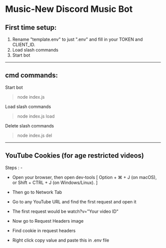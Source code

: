 # Music-New Discord Music Bot

## First time setup:

1. Rename "template.env" to just ".env" and fill in your TOKEN and CLIENT_ID.
2. Load slash commands
3. Start bot

---

## cmd commands:
Start bot

> node index.js

Load slash commands

> node index.js load

Delete slash commands

> node index.js del

---

## YouTube Cookies (for age restricted videos)
Steps : -

* Open your browser, then open dev-tools [ Option + ⌘ + J (on macOS), or Shift + CTRL + J (on Windows/Linux). ]

* Then go to Network Tab

* Go to any YouTube URL and find the first request and open it

* The first request would be watch?v="Your video ID"

* Now go to Request Headers image

* Find cookie in request headers

* Right click copy value and paste this in .env file
